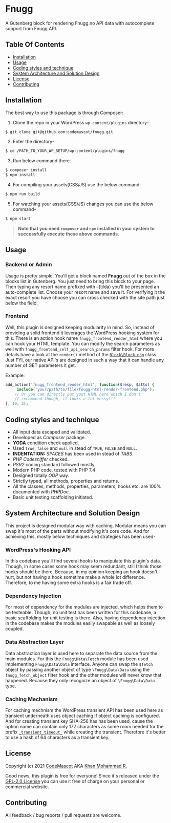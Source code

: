 # Fnugg
A Gutenberg block for rendering Fnugg.no API data with autocomplete support from Fnugg API.

## Table Of Contents

* [Installation](#installation)
* [Usage](#usage)
* [Coding styles and technique](#coding-styles-and-technique)
* [System Architecture and Solution Design](#System-Architecture-and-Solution-Design)
* [License](#license)
* [Contributing](#contributing)

## Installation

The best way to use this package is through Composer:

1. Clone the repo in your WordPress `wp-content/plugins` directory-
```BASH
$ git clone git@github.com:codemascot/fnugg.git
```

2. Enter the directory-
```BASH
$ cd /PATH_TO_YOUR_WP_SETUP/wp-content/plugins/fnugg
```

3. Run below command there-

```BASH
$ composer install
$ npm install
```

4. For compiling your assets(CSS/JS) use the below command-

```BASH
$ npm run build
```

5. For watching your assets(CSS/JS) changes you can use the below command-

```BASH
$ npm start
```

> **Note that you need `composer` and `npm` installed in your system to successfully execute these above commands.**

## Usage

### Backend or Admin
Usage is pretty simple. You'll get a block named **Fnugg** out of the box in the blocks list in Gutenberg. You just need to bring this block to your page. Then typing any resort name prefixed with `~`(tilda) you'll be presented an auto-complete list. Choose your resort name and save it. For verifying it the exact resort you have choose you can cross checked with the site path just below the field.

### Frontend
Well, this plugin is designed keeping modularity in mind. So, instead of providing a solid frontend it leverages the WordPress hooking system for this. There is an action hook name `fnugg_frontend_render_html` where you can hook your HTML template. You can modify the search parameters as well with `fnugg_frontend_self_api_search_params` filter hook. For more details have a look at the `render()` method of the [`Block\Block.php`](https://github.com/codemascot/fnugg/blob/main/inc/Block/Block.php) class. Just FYI, our native API's are designed in such a way that it can handle any number of GET parameters it get.

Example:

```PHP
add_action('fnugg_frontend_render_html', function($resp, $atts) {
     include('your/path/to/file/fnugg-html-render-frontend.php');
    // Or you can directly put yout HTML here which I don't
    // recommend though, it looks a lot messy!!!
}, 10, 2);
```


## Coding styles and technique
* All input data escaped and validated.
* Developed as *Composer* package.
* **YODA** condition check applied.
* Used `true`, `false` and `null` in stead of `TRUE`, `FALSE` and `NULL`.
* **INDENTATION:** *SPACES* has been used in stead of *TABS*.
* *PHP Codesniffer* checked.
* *PSR2* coding standard followed mostly.
* Modern PHP code, tested with PHP 7.4
* Designed totally *OOP* way.
* Strictly typed, all methods, properties and returns.
* All the classes, methods, properties, parameters, hooks etc. are 100% documented with *PHPDoc*.
* Basic unit testing scaffolding initiated.

## System Architecture and Solution Design

This project is designed modular way with caching. Modular means you can swap it's most of the parts without modifying it's core code. And for achieving this, mostly below techniques and strategies has been used-

### WordPress's Hooking API
In this codebase you'll find several hooks to manipulate this plugin's data. Though, in some cases some hook may seem redundant, still I think those hooks should be there. Because, in my opinion keeping an hook doesn't hurt, but not having a hook sometime make a whole lot difference. Therefore, to me having some extra hooks is a fair trade off.

### Dependency Injection
For most of dependency for the modules are injected, which helps them to be testeable. Though, no unit test has been written for this codebase, a basic scaffolding for unit testing is there. Also, having dependency injection in the codebase makes the modules easily swapable as well as loosely coupled.

### Data Abstraction Layer
Data abstraction layer is used here to separate the data source from the main modules. For this the `Fnugg\Data\Fetch` module has been used implementing `Fnugg\Data\Data` interface. Anyone can swap the `$fetch` object by passing another object of type `\Fnugg\Data\Data` using the `fnugg_fetch_object` filter hook and the other modules will never know that happened. Because they only recognize an object of `\Fnugg\Data\Data` type.

### Caching Mechanism
For caching mechnism the WordPress transient API has been used here as transient underneath uses object caching if object caching is configured. And for creating transient key SHA-256 has has been used, cause the option name can contain only 172 characters as some room needed for the prefix [`_transient_timeout_`](https://github.com/WordPress/wordpress-develop/blob/de330964b1f595b1c2879beb28414bd5854ec025/src/wp-includes/option.php#L878) while creating the transient. Therefore it's better to use a hash of 64 characters as a transient key.

## License
Copyright (c) 2021 [CodeMascot](https://www.codemascot.com/) AKA [Khan Mohammad R.](https://www.codemascot.com/)

Good news, this plugin is free for everyone! Since it's released under the [GPL-2.0 License](LICENSE) you can use it free of charge on your personal or commercial website.

## Contributing

All feedback / bug reports / pull requests are welcome.
